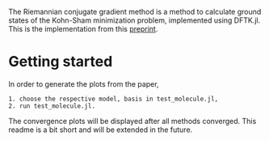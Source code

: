 The Riemannian conjugate gradient method is a method to calculate ground states of the Kohn-Sham minimization problem, implemented using DFTK.jl. 
This is the implementation from this [preprint](https://arxiv.org/abs/2503.16225).

# Getting started

In order to generate the plots from the paper,

    1. choose the respective model, basis in test_molecule.jl,
    2. run test_molecule.jl.

The convergence plots will be displayed after all methods converged.
This readme is a bit short and will be extended in the future.
